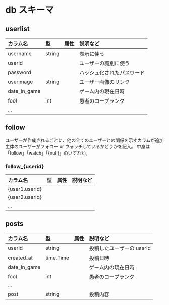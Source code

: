 # db スキーマ

## userlist

| カラム名     | 型     | 属性 | 説明など                   |
| :----------- | :----- | :--- | :------------------------- |
| username     | string |      | 表示に使う                 |
| userid       |        |      | ユーザーの識別に使う       |
| password     |        |      | ハッシュ化されたパスワード |
| userimage    | string |      | ユーザー画像のリンク       |
| date_in_game |        |      | ゲーム内の現在日時         |
| fool         | int    |      | 愚者のコープランク         |
| ...          |        |      |                            |

## follow

ユーザーが作成されるごとに、他の全てのユーザーとの関係を示すカラムが追加
主体のユーザーがフォロー or ウォッチしているかどうかを記入。
中身は「follow」「watch」「{null}」のいずれか。

### follow\_{userid}

| カラム名       | 型  | 属性 | 説明など |
| :------------- | :-- | :--- | :------- |
| {user1.userid} |     |      |          |
| {user2.userid} |     |      |          |
| ...            |     |      |          |

## posts

| カラム名     | 型        | 属性 | 説明など                  |
| :----------- | :-------- | :--- | :------------------------ |
| userid       | string    |      | 投稿したユーザーの userid |
| created_at   | time.Time |      | 投稿日時                  |
| date_in_game |           |      | ゲーム内の現在日時        |
| fool         | int       |      | 愚者のコープランク        |
| ...          |           |      |                           |
| post         | string    |      | 投稿内容                  |

<!-- ||||| -->
